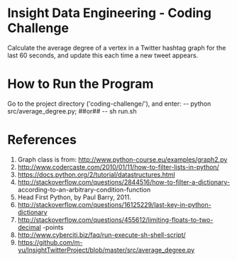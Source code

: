 Insight Data Engineering - Coding Challenge
===========================================================
Calculate the average degree of a vertex in a Twitter hashtag graph for the
last 60 seconds, and update this each time a new tweet appears.

# How to Run the Program
Go to the project directory ('coding-challenge/'), and enter:
-- python src/average_degree.py; ##or##
-- sh run.sh

# References
1. Graph class is from: http://www.python-course.eu/examples/graph2.py
2. http://www.codercaste.com/2010/01/11/how-to-filter-lists-in-python/
3. https://docs.python.org/2/tutorial/datastructures.html
4. http://stackoverflow.com/questions/2844516/how-to-filter-a-dictionary-
   according-to-an-arbitrary-condition-function
5. Head First Python, by Paul Barry, 2011.
6. http://stackoverflow.com/questions/16125229/last-key-in-python-dictionary
7. http://stackoverflow.com/questions/455612/limiting-floats-to-two-decimal
   -points
8. http://www.cyberciti.biz/faq/run-execute-sh-shell-script/
9. https://github.com/m-yu/InsightTwitterProject/blob/master/src/average_degree.py
